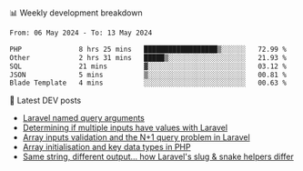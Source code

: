 📊 Weekly development breakdown
<!--START_SECTION:waka-->

```txt
From: 06 May 2024 - To: 13 May 2024

PHP              8 hrs 25 mins   ██████████████████▒░░░░░░   72.99 %
Other            2 hrs 31 mins   █████▒░░░░░░░░░░░░░░░░░░░   21.93 %
SQL              21 mins         ▓░░░░░░░░░░░░░░░░░░░░░░░░   03.12 %
JSON             5 mins          ▒░░░░░░░░░░░░░░░░░░░░░░░░   00.81 %
Blade Template   4 mins          ░░░░░░░░░░░░░░░░░░░░░░░░░   00.63 %
```

<!--END_SECTION:waka-->

📕 Latest DEV posts
<!-- BLOG-POST-LIST:START -->
- [Laravel named query arguments](https://dev.to/michaelvickersuk/laravel-named-query-arguments-28kd)
- [Determining if multiple inputs have values with Laravel](https://dev.to/michaelvickersuk/determining-if-multiple-inputs-have-values-with-laravel-km6)
- [Array inputs validation and the N+1 query problem in Laravel](https://dev.to/michaelvickersuk/array-inputs-validation-and-the-n1-query-problem-in-laravel-2agb)
- [Array initialisation and key data types in PHP](https://dev.to/michaelvickersuk/array-initialisation-and-key-data-types-in-php-1e5b)
- [Same string, different output... how Laravel&#39;s slug &amp; snake helpers differ](https://dev.to/michaelvickersuk/same-string-different-output-how-laravels-slug-snake-helpers-differ-1ccj)
<!-- BLOG-POST-LIST:END -->
